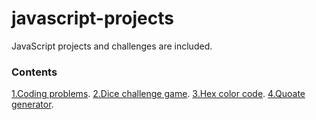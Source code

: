 # javascript-projects
JavaScript projects  and challenges are included.
### Contents
[1.Coding problems](https://github.com/pavankumar106/javascript-projects/tree/main/coding-problems-and-solutions).
[2.Dice challenge game](https://github.com/pavankumar106/javascript-projects/tree/main/dice-challenge-game).
[3.Hex color code](https://github.com/pavankumar106/javascript-projects/tree/main/hex-color-code).
[4.Quoate generator](https://github.com/pavankumar106/javascript-projects/tree/main/random-quote-generator).

